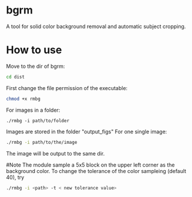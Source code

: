# bgrm
A tool for solid color background removal and automatic subject cropping.

# How to use
Move to the dir of bgrm:
```bash
cd dist
```
First change the file permission of the executable:
```bash
chmod +x rmbg
```
For images in a folder:
```
./rmbg -i path/to/folder
```
Images are stored in the folder "output_figs"
For one single image:
```bash
./rmbg -i path/to/the/image
```
The image will be output to the same dir.

#Note
The module sample a 5x5 block on the upper left corner as the background color. To change the tolerance of the color sampleing (default 40), try
```bash
./rmbg -i <path> -t < new tolerance value>
```
